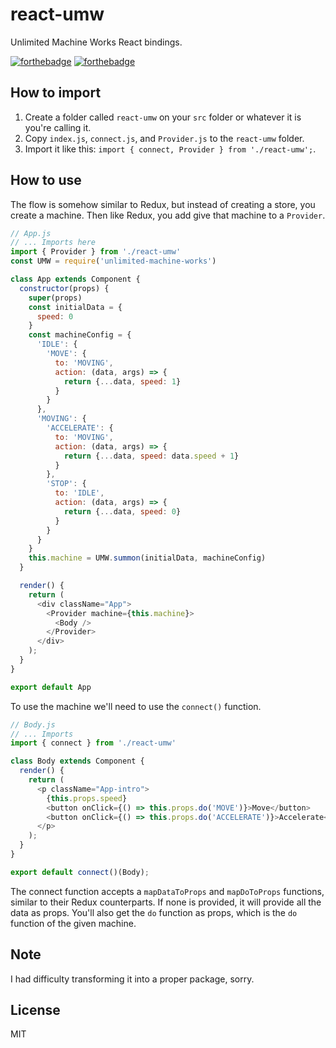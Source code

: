 # react-umw
Unlimited Machine Works React bindings.

[![forthebadge](http://forthebadge.com/images/badges/built-with-resentment.svg)](http://forthebadge.com)
[![forthebadge](http://forthebadge.com/images/badges/uses-js.svg)](http://forthebadge.com)

## How to import
1. Create a folder called `react-umw` on your `src` folder or whatever it is you're calling it.
2. Copy `index.js`, `connect.js`, and `Provider.js` to the `react-umw` folder.
3. Import it like this: `import { connect, Provider } from './react-umw';`.

## How to use
The flow is somehow similar to Redux, but instead of creating a store, you create a machine.
Then like Redux, you add give that machine to a `Provider`.

```js
// App.js
// ... Imports here
import { Provider } from './react-umw'
const UMW = require('unlimited-machine-works')

class App extends Component {
  constructor(props) {
    super(props)
    const initialData = {
      speed: 0
    }
    const machineConfig = {
      'IDLE': {
        'MOVE': {
          to: 'MOVING',
          action: (data, args) => {
            return {...data, speed: 1}
          }
        }
      },
      'MOVING': {
        'ACCELERATE': {
          to: 'MOVING',
          action: (data, args) => {
            return {...data, speed: data.speed + 1}
          }
        },
        'STOP': {
          to: 'IDLE',
          action: (data, args) => {
            return {...data, speed: 0}
          }
        }
      }
    }
    this.machine = UMW.summon(initialData, machineConfig)
  }

  render() {
    return (
      <div className="App">
        <Provider machine={this.machine}>
          <Body />
        </Provider>
      </div>
    );
  }
}

export default App
```

To use the machine we'll need to use the `connect()` function.

```js
// Body.js
// ... Imports
import { connect } from './react-umw'

class Body extends Component {
  render() {
    return (
      <p className="App-intro">
        {this.props.speed}
        <button onClick={() => this.props.do('MOVE')}>Move</button>
        <button onClick={() => this.props.do('ACCELERATE')}>Accelerate</button>
      </p>
    );
  }
}

export default connect()(Body);
```

The connect function accepts a `mapDataToProps` and `mapDoToProps` functions, similar to their Redux counterparts. If none is provided, it will provide all the data as props.
You'll also get the `do` function as props, which is the `do` function of the given machine.

## Note
I had difficulty transforming it into a proper package, sorry.

## License
MIT